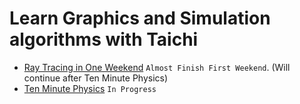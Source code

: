 # Learn Graphics and Simulation algorithms with Taichi
* [Ray Tracing in One Weekend](https://raytracing.github.io/) `Almost Finish First Weekend`. (Will continue after Ten Minute Physics)
* [Ten Minute Physics](https://matthias-research.github.io/pages/tenMinutePhysics/) `In Progress`
